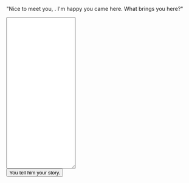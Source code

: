"Nice to meet you, <span id="name"></span>. I'm happy you came here. What brings you here?"

<form target="/about-you-thanks">
    <div class="centered" style="max-width: 600px; width: 100%">
        <textarea id="story" style="max-width: 100%; height: 400px;"></textarea>
        <br />
        <button type="submit">You tell him your story.</button>
    </div>
</form>

<script>
    const urlParams = new URLSearchParams(window.location.search);
    const name = urlParams.get('name'); const nameElement = document.getElementById("name"); nameElement.innerHTML = name;
</script>
